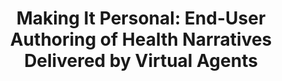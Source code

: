 ---
name: "Making It Personal End User Authoring Of"
title: "Making It Personal: End-User Authoring of Health Narratives Delivered by Virtual Agents"
project: null
event: "Intelligent Virtual Agents conference (IVA), Philadelphia, PA"
authors:
year: 2010
resources:
- name: "IVA10 story"
  src: "IVA10.story.pdf"
external_url: null
draft: false
---